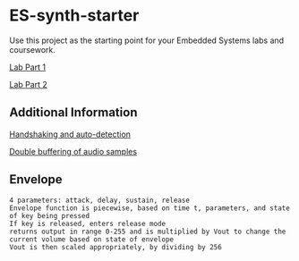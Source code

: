 # ES-synth-starter

  Use this project as the starting point for your Embedded Systems labs and coursework.
  
  [Lab Part 1](doc/LabPart1.md)
  
  [Lab Part 2](doc/LabPart2.md)

## Additional Information

  [Handshaking and auto-detection](doc/handshaking.md)
  
  [Double buffering of audio samples](doc/doubleBuffer.md)

## Envelope

    4 parameters: attack, delay, sustain, release
    Envelope function is piecewise, based on time t, parameters, and state of key being pressed
    If key is released, enters release mode
    returns output in range 0-255 and is multiplied by Vout to change the current volume based on state of envelope
    Vout is then scaled appropriately, by dividing by 256
    
